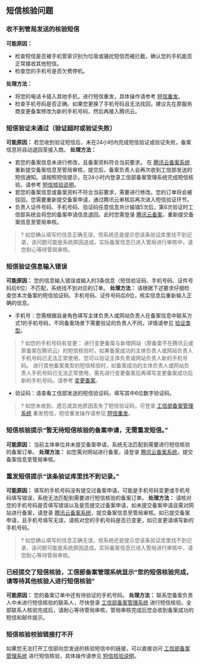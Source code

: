 ## 短信核验问题

### 收不到管局发送的核验短信
**可能原因：**
- 检查短信是否被手机管家识别为垃圾或骚扰短信而被拦截，确认您的手机能否正常接收其他短信。
- 检查您的手机号是否欠费停机。 

**处理方法：**
- 将您的电话卡插入其他手机，进行短信重发，具体操作请参考 [短信重发](https://cloud.tencent.com/document/product/243/13435#.E7.9F.AD.E4.BF.A1.E9.87.8D.E5.8F.91.3Ca-id.3D.22resend.22.3E.3C.2Fa.3E)。
- 检查手机号码是否正确。如果您更换了手机号码且无法找回，建议先在原服务商变更备案修改为新的手机号码，然后再接入腾讯云。

### 短信验证未通过（验证超时或验证失败）
**可能原因：**
若您收到验证短信后，未在24小时内完成短信验证或验证失败，备案信息将自动退回至接入商。
**处理方法：**
- 若您的备案信息未进行修改，且备案资料符合当前要求。 在 [腾讯云备案系统](https://cloud.tencent.com/product/ba)重新提交备案信息至管局审核，提交后，备案负责人会再次收到工信部发送的短信通知。请按照短信提示，在24小时内登录工信部备案管理系统完成短信核验。请参考 [短信核验说明](https://cloud.tencent.com/document/product/243/13435)。
- 若您的备案信息或备案资料不符合当前要求，需要进行修改。您的订单将会被驳回，您需要重新提交备案申请，通过腾讯云审核后再次进入短信验证环节。
- 负责人证件号码、手机号码、验证码任意信息共计输错5次后，第6次验证时工信部系统会将您的备案申请信息退回。此时您需登录 [腾讯云备案](https://cloud.tencent.com/product/ba)，重新提交备案信息至管局审核。
>? 如您确认填写的信息正确无误，但系统还是提示您该条验证库里找不到记录，该问题可能是系统原因造成，实际备案信息已进入管局进行审核中，请您耐心等待管局审核。

### 短信验证信息输入错误
**可能原因：** 您的信息输入错误或输入的3条信息（短信验证码、手机号码、证件号码后6位）不匹配，系统找不到对应的订单。
**处理方法：** 请根据下述要求仔细检查您本次备案的短信验证码、手机号码、证件号码后6位，核实信息后重新输入正确的信息。
- 手机号：您需根据自身角色填写主体负责人或网站负责人在备案信息中联系方式1的手机号码，不同备案场景下需要验证的负责人不同，详情请参见 [验证类型](https://cloud.tencent.com/document/product/243/13435#.E9.AA.8C.E8.AF.81.E7.B1.BB.E5.9E.8B)。
>? 如您的手机号码有变更：
> 进行变更备案与新增网站（原备案不在腾讯云或原备案在腾讯云）的短信核验时，如果备案成功的主体负责人或网站负责人手机号码已无法正常使用，您可以验证主体负责或网站负责人新的手机号码。
> 进行其他备案类型的短信核验时，如备案成功的主体负责人或网站负责人手机号码已无法正常使用，需先进行变更备案后再填写变更备案成功后新的手机号码。请参考 [变更备案](https://cloud.tencent.com/document/product/243/19144)。

- 验证码：请查看工信部发送的短信验证码，填写其中6位数字验证码。 
>? 如您未收到、遗忘或其他原因丢失了短信验证码，可登录 [工信部备案管理系统](https://beian.miit.gov.cn/#/Integrated/index) 重发短信，短信重发操作请参见 [短信重发](https://cloud.tencent.com/document/product/243/13435#.E7.9F.AD.E4.BF.A1.E9.87.8D.E5.8F.91.3Ca-id.3D.22resend.22.3E.3C.2Fa.3E)。

### 短信核验提示“暂无待短信核验的备案申请，无需重发短信。”
**可能原因：** 当前主体单位并未提交备案申请，系统无法匹配到需要进行短信核验的备案订单。
**处理方法：** 如您需对网站进行备案，请登录 [腾讯云备案系统](https://cloud.tencent.com/product/ba)，提交备案信息至管局审核。

### 重发短信提示“该条验证库里找不到记录。”
**可能原因：** 填写的手机号码没有提交过备案申请，可能是手机号码变更或手机号码填写错误，系统无法匹配到需要进行短信核验的备案订单。
**处理方法：** 请核对您的手机号码是否填写错误以及是否提交过备案申请，如未提交备案申请且需对网站进行备案，请登录 [腾讯云备案系统](https://cloud.tencent.com/product/ba)，提交备案信息至管局审核。如已提交备案申请，且手机号填写无误，请核对您的手机号码是否已变更，如已变更请填写新的手机号码。
>? 如您确认填写的信息正确无误，但系统还是提示您该条验证库里找不到记录，该问题可能是系统原因造成，实际备案信息已进入管局进行审核中，请您耐心等待管局审核。

### 已经提交了短信核验，工信部备案管理系统显示“您的短信核验完成，请等待其他核验人进行短信核验”
**可能原因：** 您的备案订单中还有待验证的手机号码。 
**处理方法：** 联系您备案负责人中未进行短信核验的联系人，尽快登录 [工信部备案管理系统](https://beian.miit.gov.cn/#/Integrated/index) 进行短信核验。全部联系人核验完成后，请耐心等待管局审核，管局审核完成后您会收到备案成功的短信和邮件提示。

### 短信核验校验链接打不开 
如果您无法打开工信部向您发送的核验短信中的链接，可以直接访问 [工信部备案管理系统](https://beian.miit.gov.cn/#/Integrated/index) 进行短信核验，具体操作请参见 [短信核验说明](https://cloud.tencent.com/document/product/243/13435)。
